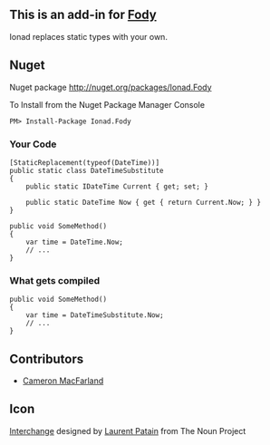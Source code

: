 ## This is an add-in for [Fody](https://github.com/Fody/Fody/) 

Ionad replaces static types with your own.

## Nuget 

Nuget package http://nuget.org/packages/Ionad.Fody 

To Install from the Nuget Package Manager Console 
    
    PM> Install-Package Ionad.Fody

### Your Code

    [StaticReplacement(typeof(DateTime))]
    public static class DateTimeSubstitute
    {
        public static IDateTime Current { get; set; }

        public static DateTime Now { get { return Current.Now; } }
    }

    public void SomeMethod()
    {
        var time = DateTime.Now;
        // ...
    }


### What gets compiled 

    public void SomeMethod()
    {
        var time = DateTimeSubstitute.Now;
        // ...
    }

## Contributors

  * [Cameron MacFarland](https://github.com/distantcam)

## Icon

[Interchange](http://thenounproject.com/noun/interchange/#icon-No2031) designed by [Laurent Patain](http://thenounproject.com/____Lo) from The Noun Project
